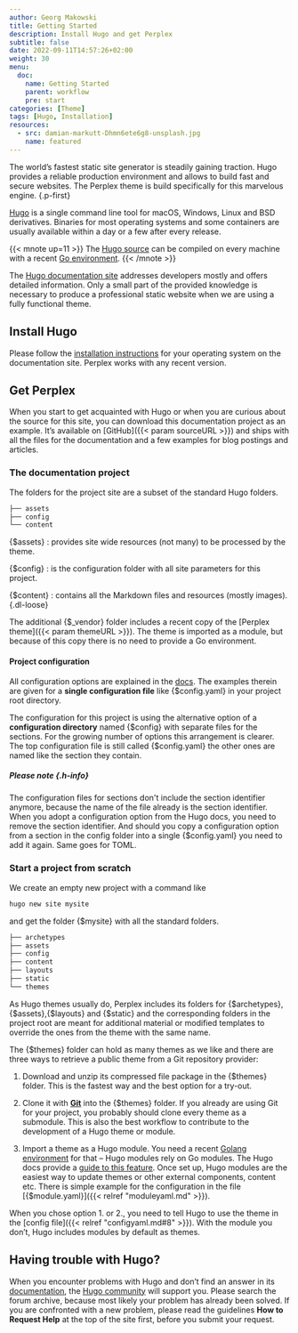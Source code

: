 ```yaml
---
author: Georg Makowski
title: Getting Started
description: Install Hugo and get Perplex
subtitle: false
date: 2022-09-11T14:57:26+02:00 
weight: 30
menu:
  doc:
    name: Getting Started
    parent: workflow
    pre: start
categories: [Theme]
tags: [Hugo, Installation]
resources: 
  - src: damian-markutt-Dhmn6ete6g8-unsplash.jpg
    name: featured
---
```


The world’s fastest static site generator is steadily gaining traction. Hugo provides a reliable production environment and allows to build fast and secure websites. The Perplex theme is build specifically for this marvelous engine.
{.p-first} <!--more-->

[Hugo](https://gohugo.io) is a single command line tool for macOS, Windows, Linux and BSD derivatives. Binaries for most operating systems and some containers are usually available within a day or a few after every release.

{{< mnote up=11 >}}
The [Hugo source](https://github.com/gohugoio/hugo) can be compiled on every machine with a recent [Go environment](https://go.dev).
{{< /mnote >}}

The [Hugo documentation site][hugodoc] addresses developers mostly and offers detailed information. Only a small part of the provided knowledge is necessary to produce a professional static website when we are using a fully functional theme.

## Install Hugo

Please follow the [installation instructions](https://gohugo.io/getting-started/installing/) for your operating system on the documentation site. Perplex works with any recent version.

## Get Perplex

When you start to get acquainted with Hugo or when you are curious about the source for this site, you can download this documentation project as an example. It’s available on [GitHub]({{< param sourceURL >}}) and ships with all the files for the documentation and a few examples for blog postings and articles.

### The documentation project

The folders for the project site are a subset of the standard Hugo folders.

```sh {.right .lh15 .hide-mobile}
├── assets
├── config
└── content
```

{$assets}
: provides site wide resources (not many) to be processed by the theme.

{$config}
: is the configuration folder with all site parameters for this project.

{$content}
: contains all the Markdown files and resources (mostly images).
{.dl-loose}

The additional {$\_vendor} folder includes a recent copy of the [Perplex theme]({{< param themeURL >}}). The theme is imported as a module, but because of this copy there is no need to provide a Go environment.

#### Project configuration

All configuration options are explained in the [docs](https://gohugo.io/getting-started/configuration/). The examples therein are given for a **single configuration file** like {$config.yaml} in your project root directory.

The configuration for this project is using the alternative option of a **configuration directory** named {$config} with separate files for the sections. For the growing number of options this arrangement is clearer. The top configuration file is still called {$config.yaml} the other ones are named like the section they contain.

##### Please note {.h-info}

The configuration files for sections don't include the section identifier anymore, because the name of the file already is the section identifier. When you adopt a configuration option from the Hugo docs, you need to remove the section identifier. And should you copy a configuration option from a section in the config folder into a single {$config.yaml} you need to add it again. Same goes for TOML.

### Start a project from scratch

We create an empty new project with a command like

```sh {.left}
hugo new site mysite
```

and get the folder {$mysite} with all the standard folders.

```sh {.right .lh15 .hide-mobile .up-8}
├── archetypes
├── assets
├── config
├── content
├── layouts
├── static
└── themes
```

As Hugo themes usually do, Perplex includes its folders for {$archetypes}, {$assets},{$layouts} and {$static} and the corresponding folders in the project root are meant for additional material or modified templates to override the ones from the theme with the same name.

The {$themes} folder can hold as many themes as we like and there are three ways to retrieve a public theme from a Git repository provider:

1. Download and unzip its compressed file package in the {$themes} folder. This is the fastest way and the best option for a try-out.

2. Clone it with [**Git**](https://git-scm.com/) into the {$themes} folder. If you already are using Git for your project, you probably should clone every theme as a submodule. This is also the best workflow to contribute to the development of a Hugo theme or module.  

3. Import a theme as a Hugo module. You need a recent [Golang environment](https://go.dev) for that – Hugo modules rely on Go modules. The Hugo docs provide a [guide to this feature](https://gohugo.io/hugo-modules). Once set up, Hugo modules are the easiest way to update themes or other external components, content etc. There is simple example for the configuration in the file [{$module.yaml}]({{< relref "moduleyaml.md" >}}).

When you chose option 1. or 2., you need to tell Hugo to use the theme in the [config file]({{< relref "configyaml.md#8" >}}). With the module you don’t, Hugo includes modules by default as themes.

## Having trouble with Hugo?

When you encounter problems with Hugo and don’t find an answer in its [documentation][hugodoc], the [Hugo community](https://discourse.gohugo.io) will support you. Please search the forum archive, because most likely your problem has already been solved. If you are confronted with a new problem, please read the guidelines **How to Request Help** at the top of the site first, before you submit your request.

[hugodoc]: https://gohugo.io/documentation
